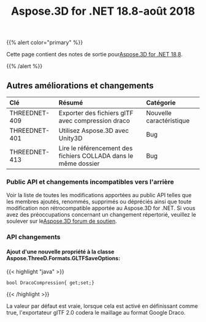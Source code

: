﻿---
title: Aspose.3D for .NET 18.8-août 2018
type: docs
weight: 50
url: /fr/net/aspose-3d-for-net-18-8-august-2018/
---
{{% alert color="primary" %}} 

Cette page contient des notes de sortie pour[Aspose.3D for .NET 18,8](https://www.nuget.org/packages/Aspose.3D/18.8.0).

{{% /alert %}} 
## **Autres améliorations et changements**

|**Clé**|**Résumé**|**Catégorie**|
|:- |:- |:- |
|THREEDNET-409|Exporter des fichiers glTF avec compression draco|Nouvelle caractéristique|
|THREEDNET-401|Utilisez Aspose.3D avec Unity3D|Bug|
|THREEDNET-413|Lire le référencement des fichiers COLLADA dans le même dossier|Bug|
### **Public API et changements incompatibles vers l'arrière**
Voir la liste de toutes les modifications apportées au public API telles que les membres ajoutés, renommés, supprimés ou dépréciés ainsi que toute modification non rétrocompatible apportée au Aspose.3D for .NET. Si vous avez des préoccupations concernant un changement répertorié, veuillez le soulever sur le[Aspose.3D forum de soutien](https://forum.aspose.com/c/3d).
### **API changements**
#### **Ajout d'une nouvelle propriété à la classe Aspose.ThreeD.Formats.GLTFSaveOptions:**
{{< highlight "java" >}}

 	bool DracoCompression{ get;set;}

{{< /highlight >}}

La valeur par défaut est vraie, lorsque cela est activé en définissant comme true, l'exportateur glTF 2.0 codera le maillage au format Google Draco.
